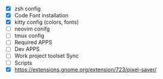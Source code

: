 - [x] zsh config
- [x] Code Font installation
- [x] kitty config (colors, fonts)
- [ ] neovim conifg
- [ ] tmux config
- [ ] Required APPS
- [ ] Dev APPS
- [ ] Work project toolset Sync
- [ ] Scripts
- [x] https://extensions.gnome.org/extension/723/pixel-saver/
